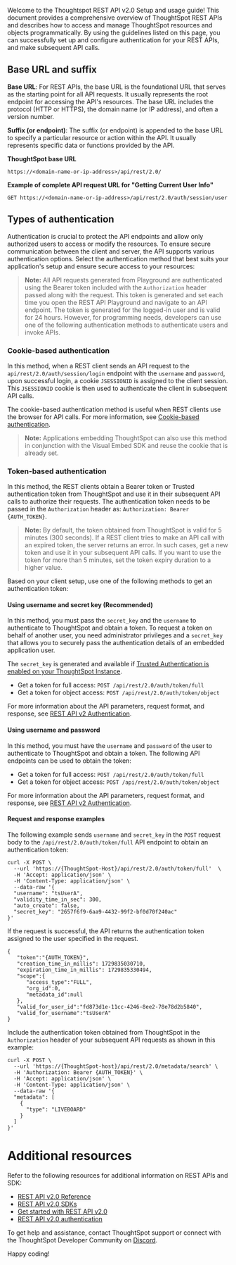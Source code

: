 
Welcome to the Thoughtspot REST API v2.0 Setup and usage guide! This document provides a comprehensive overview of ThoughtSpot REST APIs and describes how to access and manage ThoughtSpot resources and objects programmatically. By using the guidelines listed on this page, you can successfully set up and configure authentication for your REST APIs, and make subsequent API calls.

## Base URL and suffix
**Base URL**: For REST APIs, the base URL is the foundational URL that serves as the starting point for all API requests.
It usually represents the root endpoint for accessing the API's resources. The base URL includes the protocol (HTTP or HTTPS), the domain name (or IP address), and
often a version number.

**Suffix (or endpoint)**: The suffix (or endpoint) is appended to the base URL to specify a particular resource or action within the API.
It usually represents specific data or functions provided by the API.

**ThoughtSpot base URL**

`https://<domain-name-or-ip-address>/api/rest/2.0/`

**Example of complete API request URL for "Getting Current User Info"**

`GET https://<domain-name-or-ip-address>/api/rest/2.0/auth/session/user`

## Types of authentication
Authentication is crucial to protect the API endpoints and allow only authorized users to access or modify the resources.
To ensure secure communication between the client and server, the API supports various authentication options. Select the authentication method that best suits your application's setup and ensure secure access to your resources:

> **Note:** All API requests generated from Playground are authenticated using the Bearer token included with the `Authorization` header passed along with the request.
This token is generated and set each time you open the REST API Playground and navigate to an API endpoint. The token is generated for the logged-in user and is valid for 24 hours.
However, for programming needs, developers can use one of the following authentication methods to authenticate users and invoke APIs.

### Cookie-based authentication
In this method, when a REST client sends an API request to the `api/rest/2.0/auth/session/login` endpoint with the `username` and `password`, upon successful login, a cookie `JSESSIONID` is assigned to the client session.  This `JSESSIONID` cookie is then used to authenticate the client in subsequent API calls.

The cookie-based authentication method is useful when REST clients use the browser for API calls. For more information, see [Cookie-based authentication](https://developers.thoughtspot.com/docs/api-authv2#loginTS).

> **Note:** Applications embedding ThoughtSpot can also use this method in conjunction with the Visual Embed SDK and reuse the cookie that is already set.

### Token-based authentication
In this method, the REST clients obtain a Bearer token or Trusted authentication token from ThoughtSpot and use it in their subsequent API calls to authorize their requests. The authentication token needs to be passed in the `Authorization` header as:
`Authorization: Bearer {AUTH_TOKEN}`.

> **Note:** By default, the token obtained from ThoughtSpot is valid for 5 minutes (300 seconds). If a REST client tries to make an API call with an expired token, the server returns an error. In such cases, get a new token and use it in your subsequent API calls. If you want to use the token for more than 5 minutes, set the token expiry duration to a higher value.

Based on your client setup, use one of the following methods to get an authentication token:

#### Using username and secret key (Recommended)
In this method, you must pass the `secret_key` and the `username` to authenticate to ThoughtSpot and obtain a token. To request a token on behalf of another user, you need administrator privileges and a `secret_key` that allows you to securely pass the authentication details of an embedded application user.

The `secret_key` is generated and available if [Trusted Authentication is enabled on your ThoughtSpot Instance](https://developers.thoughtspot.com/docs/trusted-auth#trusted-auth-enable).

- Get a token for full access: `POST /api/rest/2.0/auth/token/full`                  
- Get a token for object access: `POST /api/rest/2.0/auth/token/object`            

For more information about the API parameters, request format, and response, see [REST API v2 Authentication](https://developers.thoughtspot.com/docs/api-authv2#trusted-auth-v2).

#### Using username and password
In this method, you must have the `username` and `password` of the user to authenticate to ThoughtSpot and obtain a token. The following API endpoints can be used to obtain the token:

- Get a token for full access: `POST /api/rest/2.0/auth/token/full`                
- Get a token for object access: `POST /api/rest/2.0/auth/token/object`                        

For more information about the API parameters, request format, and response, see [REST API v2 Authentication](https://developers.thoughtspot.com/docs/api-authv2#_basic_authentication).

#### Request and response examples
The following example sends `username` and `secret_key` in the `POST` request body to the `/api/rest/2.0/auth/token/full` API endpoint to obtain an authentication token:

```
curl -X POST \
  --url 'https://{ThoughtSpot-Host}/api/rest/2.0/auth/token/full'  \
  -H 'Accept: application/json' \
  -H 'Content-Type: application/json' \
  --data-raw '{
  "username": "tsUserA",
  "validity_time_in_sec": 300,
  "auto_create": false,
  "secret_key": "2657f6f9-6aa9-4432-99f2-bf0d70f240ac"
}'
```
If the request is successful, the API returns the authentication token assigned to the user specified in the request.

```
{
   "token":"{AUTH_TOKEN}",
   "creation_time_in_millis": 1729835030710,
   "expiration_time_in_millis": 1729835330494,
   "scope":{
      "access_type":"FULL",
      "org_id":0,
      "metadata_id":null
   },
   "valid_for_user_id":"fd873d1e-11cc-4246-8ee2-78e78d2b5840",
   "valid_for_username":"tsUserA"
}
```

Include the authentication token obtained from ThoughtSpot in the `Authorization` header of your subsequent API requests as shown in this example:

```
curl -X POST \
  --url 'https://{ThoughtSpot-host}/api/rest/2.0/metadata/search' \
  -H 'Authorization: Bearer {AUTH_TOKEN}' \
  -H 'Accept: application/json' \
  -H 'Content-Type: application/json' \
  --data-raw '{
  "metadata": [
    {
      "type": "LIVEBOARD"
    }
  ]
}'
```

# Additional resources
Refer to the following resources for additional information on REST APIs and SDK:
* [REST API v2.0 Reference](https://developers.thoughtspot.com/docs/rest-apiv2-reference)
* [REST API v2.0 SDKs](https://developers.thoughtspot.com/docs/rest-api-sdk)
* [Get started with REST API v2.0](https://developers.thoughtspot.com/docs/rest-apiv2-getstarted)
* [REST API v2.0 authentication](https://developers.thoughtspot.com/docs/api-authv2)

To get help and assistance, contact ThoughtSpot support or connect with the ThoughtSpot Developer Community on [Discord](https://discord.com/invite/JHPGwCkvjQ).

Happy coding!
